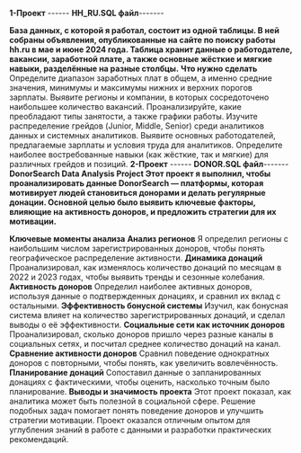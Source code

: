 **1-Проект**                                                    ------ **HH_RU.SQL файл**-------

**База данных, с которой я работал, состоит из одной таблицы. В ней собраны объявления, опубликованные на сайте по поиску работы hh.ru в мае и июне 2024 года.
Таблица хранит данные о работодателе, вакансии, заработной плате, а также основные жёсткие и мягкие навыки, разделённые на разные столбцы.**
**Что нужно сделать**
Определите диапазон заработных плат в общем, а именно средние значения, минимумы и максимумы нижних и верхних порогов зарплаты.
Выявите регионы и компании, в которых сосредоточено наибольшее количество вакансий.
Проанализируйте, какие преобладают типы занятости, а также графики работы.
Изучите распределение грейдов (Junior, Middle, Senior) среди аналитиков данных и системных аналитиков.
Выявите основных работодателей, предлагаемые зарплаты и условия труда для аналитиков.
Определите наиболее востребованные навыки (как жёсткие, так и мягкие) для различных грейдов и позиций.
**2-Проект**                                                      ------ **DONOR.SQL файл**-------
**DonorSearch Data Analysis Project
Этот проект я выполнил, чтобы проанализировать данные DonorSearch — платформы, которая мотивирует людей становиться донорами и делать регулярные донации. Основной целью было выявить ключевые факторы, влияющие на активность доноров, и предложить стратегии для их мотивации.**

**Ключевые моменты анализа**
**Анализ регионов**
Я определил регионы с наибольшим числом зарегистрированных доноров, чтобы понять географическое распределение активности.
**Динамика донаций**
Проанализировал, как изменялось количество донаций по месяцам в 2022 и 2023 годах, чтобы выявить тренды и сезонные колебания.
**Активность доноров**
Определил наиболее активных доноров, используя данные о подтвержденных донациях, и сравнил их вклад с остальными.
**Эффективность бонусной системы**
Изучил, как бонусная система влияет на количество зарегистрированных донаций, и сделал выводы о её эффективности.
**Социальные сети как источник доноров**
Проанализировал, сколько доноров пришло через разные каналы в социальных сетях, и посчитал среднее количество донаций на канал.
**Сравнение активности доноров**
Сравнил поведение однократных доноров с повторными, чтобы понять, как увеличить вовлечённость.
**Планирование донаций**
Сопоставил данные о запланированных донациях с фактическими, чтобы оценить, насколько точным было планирование.
**Выводы и значимость проекта**
Этот проект показал, как аналитика может быть полезной в социальной сфере. Решение подобных задач помогает понять поведение доноров и улучшить стратегии мотивации. Проект оказался отличным опытом для углубления знаний в работе с данными и разработки практических рекомендаций.
